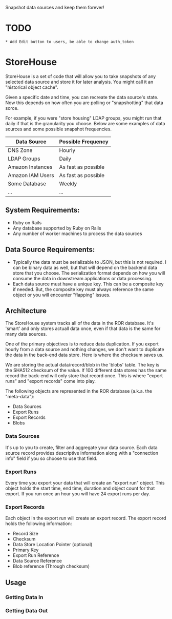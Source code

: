 Snapshot data sources and keep them forever!

# TODO

    * Add Edit button to users, be able to change auth_token

# StoreHouse

StoreHouse is a set of code that will allow you to take snapshots of any selected data source and store it for later analysis.  You might call it an "historical object cache".

Given a specific date and time, you can recreate the data source's state.  Now this depends on how often you are polling or "snapshotting" that data sorce.

For example, if you were "store housing" LDAP groups, you might run that daily if that is the granularity you choose.  Below are some examples of data sources and some possible snapshot frequencies.

Data Source        | Possible Frequency
-------------------|------------
 DNS Zone          | Hourly
 LDAP Groups       | Daily
 Amazon Instances  | As fast as possible
 Amazon IAM Users  | As fast as possible
 Some Database     | Weekly
 ...               | ...

## System Requirements:

* Ruby on Rails
* Any database supported by Ruby on Rails
* Any number of worker machines to process the data sources

## Data Source Requirements:

* Typically the data must be serializable to JSON, but this is not required.  I can be binary data as well, but that will depend on the backend data store that you choose.  The serialization format depends on how you will consume the data in downstream applications or data processing.
* Each data source must have a unique key.  This can be a composite key if needed.  But, the composite key must always reference the same object or you will encounter "flapping" issues.

## Architecture

The StoreHouse system tracks all of the data in the ROR database.  It's 'smart' and only stores actuall data once, even if that data is the same for many data sources.

One of the primary objectives is to reduce data duplication.  If you export hourly from a data source and nothing changes, we don't want to duplicate the data in the back-end data store.  Here is where the checksum saves us.

We are storing the actual data/record/blob in the 'blobs' table.  The key is the SHA512 checksum of the value.  If 100 different data stores has the same record the back-end will only store that record once.  This is where "export runs" and "export records" come into play.

The following objects are represented in the ROR database (a.k.a. the "meta-data"):

* Data Sources
* Export Runs
* Export Records
* Blobs

### Data Sources
It's up to you to create, filter and aggregate your data source.  Each data source record provides descriptive information along with a "connection info" field if you so choose to use that field.

### Export Runs
Every time you export your data that will create an "export run" object.  This object holds the start time, end time, duration and object count for that export.  If you run once an hour you will have 24 export runs per day.

### Export Records
Each object in the export run will create an export record.  The export record holds the following information:
* Record Size
* Checksum
* Data Store Location Pointer (optional)
* Primary Key
* Export Run Reference
* Data Source Reference
* Blob reference (Through checksum)

## Usage

### Getting Data In

### Getting Data Out







